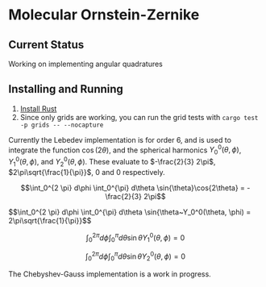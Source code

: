 # Molecular Ornstein-Zernike

## Current Status
Working on implementing angular quadratures

## Installing and Running
1. [Install Rust](https://www.rust-lang.org/tools/install)
2. Since only grids are working, you can run the grid tests with `cargo test -p grids -- --nocapture`

Currently the Lebedev implementation is for order 6, and is used to integrate the function $\cos(2\theta)$, and the spherical harmonics $Y_0^0(\theta, \phi)$, $Y_1^0(\theta, \phi)$, and $Y_2^0(\theta, \phi)$. These evaluate to $-\frac{2}{3} 2\pi$, $2\pi\sqrt{\frac{1}{\pi}}$, $0$ and $0$ respectively.

$$\int_0^{2 \pi} d\phi \int_0^{\pi} d\theta \sin{\theta}\cos{2\theta} = -\frac{2}{3} 2\pi$$

$$\int_0^{2 \pi} d\phi \int_0^{\pi} d\theta \sin{\theta~Y_0^0(\theta, \phi) = 2\pi\sqrt{\frac{1}{\pi}}$$

$$\int_0^{2 \pi} d\phi \int_0^{\pi} d\theta \sin{\theta}Y_1^0(\theta, \phi) = 0$$

$$\int_0^{2 \pi} d\phi \int_0^{\pi} d\theta \sin{\theta}Y_2^0(\theta, \phi) = 0$$

The Chebyshev-Gauss implementation is a work in progress.